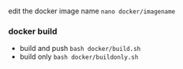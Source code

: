 ### 

edit the docker image name 
`nano docker/imagename`

### docker build
- build and push `bash docker/build.sh`
- build only `bash docker/buildonly.sh`
